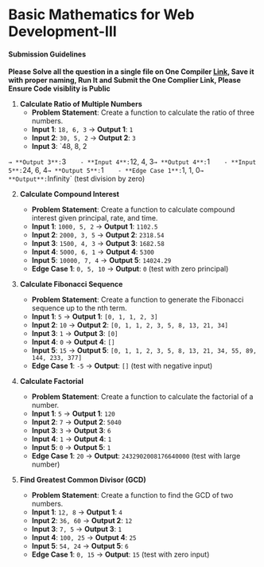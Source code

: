 # Basic Mathematics for Web Development-III

#### Submission Guidelines

**Please Solve all the question in a single file on One Compiler [Link](https://onecompiler.com/javascript), Save it with proper naming, Run It and Submit the One Complier Link, Please Ensure Code visiblity is Public**

1. **Calculate Ratio of Multiple Numbers**
   - **Problem Statement**: Create a function to calculate the ratio of three numbers.
   - **Input 1**: `18, 6, 3` → **Output 1**: `1`
   - **Input 2**: `30, 5, 2` → **Output 2**: `3`
   - **Input 3**: `48, 8, 2

`→ **Output 3**:`3`    - **Input 4**:`12, 4, 3`→ **Output 4**:`1`    - **Input 5**:`24, 6, 4`→ **Output 5**:`1`    - **Edge Case 1**:`1, 1, 0`→ **Output**:`Infinity` (test division by zero)

2. **Calculate Compound Interest**

   - **Problem Statement**: Create a function to calculate compound interest given principal, rate, and time.
   - **Input 1**: `1000, 5, 2` → **Output 1**: `1102.5`
   - **Input 2**: `2000, 3, 5` → **Output 2**: `2318.54`
   - **Input 3**: `1500, 4, 3` → **Output 3**: `1682.58`
   - **Input 4**: `5000, 6, 1` → **Output 4**: `5300`
   - **Input 5**: `10000, 7, 4` → **Output 5**: `14024.29`
   - **Edge Case 1**: `0, 5, 10` → **Output**: `0` (test with zero principal)

3. **Calculate Fibonacci Sequence**

   - **Problem Statement**: Create a function to generate the Fibonacci sequence up to the nth term.
   - **Input 1**: `5` → **Output 1**: `[0, 1, 1, 2, 3]`
   - **Input 2**: `10` → **Output 2**: `[0, 1, 1, 2, 3, 5, 8, 13, 21, 34]`
   - **Input 3**: `1` → **Output 3**: `[0]`
   - **Input 4**: `0` → **Output 4**: `[]`
   - **Input 5**: `15` → **Output 5**: `[0, 1, 1, 2, 3, 5, 8, 13, 21, 34, 55, 89, 144, 233, 377]`
   - **Edge Case 1**: `-5` → **Output**: `[]` (test with negative input)

4. **Calculate Factorial**

   - **Problem Statement**: Create a function to calculate the factorial of a number.
   - **Input 1**: `5` → **Output 1**: `120`
   - **Input 2**: `7` → **Output 2**: `5040`
   - **Input 3**: `3` → **Output 3**: `6`
   - **Input 4**: `1` → **Output 4**: `1`
   - **Input 5**: `0` → **Output 5**: `1`
   - **Edge Case 1**: `20` → **Output**: `2432902008176640000` (test with large number)

5. **Find Greatest Common Divisor (GCD)**
   - **Problem Statement**: Create a function to find the GCD of two numbers.
   - **Input 1**: `12, 8` → **Output 1**: `4`
   - **Input 2**: `36, 60` → **Output 2**: `12`
   - **Input 3**: `7, 5` → **Output 3**: `1`
   - **Input 4**: `100, 25` → **Output 4**: `25`
   - **Input 5**: `54, 24` → **Output 5**: `6`
   - **Edge Case 1**: `0, 15` → **Output**: `15` (test with zero input)
